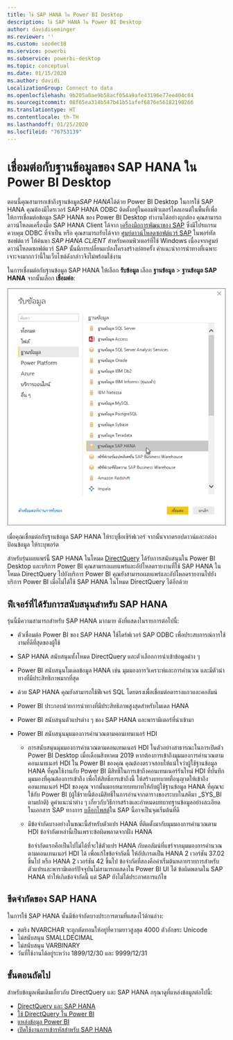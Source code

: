 ```yaml
---
title: ใช้ SAP HANA ใน Power BI Desktop
description: ใช้ SAP HANA ใน Power BI Desktop
author: davidiseminger
ms.reviewer: ''
ms.custom: seodec18
ms.service: powerbi
ms.subservice: powerbi-desktop
ms.topic: conceptual
ms.date: 01/15/2020
ms.author: davidi
LocalizationGroup: Connect to data
ms.openlocfilehash: 9b205a0ae9b58acf054a9afe43196e77ee404c84
ms.sourcegitcommit: 08f65ea314b547b41b51afef6876e56182190266
ms.translationtype: HT
ms.contentlocale: th-TH
ms.lasthandoff: 01/25/2020
ms.locfileid: "76753139"
---
```

# <a name="connect-to-sap-hana-databases-in-power-bi-desktop"></a>เชื่อมต่อกับฐานข้อมูลของ SAP HANA ใน Power BI Desktop

ตอนนี้คุณสามารถเข้าถึงฐานข้อมูล*SAP HANA*ได้ด้วย Power BI Desktop ในการใช้ SAP HANA คุณต้องมีไดรเวอร์ SAP HANA ODBC ติดตั้งอยู่ในคอมพิวเตอร์ไคลเอนต์ในพื้นที่เพื่อให้การเชื่อมต่อข้อมูล SAP HANA ของ Power BI Desktop ทำงานได้อย่างถูกต้อง คุณสามารถดาวน์โหลดเครื่องมือ SAP HANA Client ได้จาก [เครื่องมือการพัฒนาของ SAP](https://tools.hana.ondemand.com/#hanatools) ซึ่งมีโปรแกรมควบคุม ODBC ที่จำเป็น หรือ คุณสามารถรับได้จาก [ศูนย์ดาวน์โหลดซอฟต์แวร์ SAP](https://support.sap.com/en/my-support/software-downloads.html) ในพอร์ทัลซอฟต์แวร์ ให้ค้นหา *SAP HANA CLIENT* สำหรับคอมพิวเตอร์ที่ใช้ Windows เนื่องจากศูนย์ดาวน์โหลดซอฟต์แวร์ SAP นั้นมีการเปลี่ยนแปลงโครงสร้างบ่อยครั้ง คำแนะนำการนำทางที่เฉพาะเจาะจงมากกว่านี้ในเว็บไซต์ดังกล่าวจึงไม่พร้อมใช้งาน

ในการเชื่อมต่อกับฐานข้อมูล SAP HANA ให้เลือก **รับข้อมูล** เลือก **ฐานข้อมูล** > **ฐานข้อมูล SAP HANA** จากนั้นเลือก **เชื่อมต่อ**:

![ฐานข้อมูล SAP HANA กล่องโต้ตอบรับข้อมูล Power BI Desktop](media/desktop-sap-hana/sap-hana-1.png)

เมื่อคุณเชื่อมต่อกับฐานข้อมูล SAP HANA ให้ระบุชื่อเซิร์ฟเวอร์ จากนั้นจากดรอปดาวน์และกล่องป้อนข้อมูล ให้ระบุพอร์ต

สำหรับรุ่นเผยแพร่นี้ SAP HANA ในโหมด [DirectQuery](desktop-directquery-sap-hana.md) ได้รับการสนับสนุนใน Power BI Desktop และบริการ Power BI คุณสามารถเผยแพร่และอัปโหลดรายงานที่ใช้ SAP HANA ในโหมด DirectQuery ไปยังบริการ Power BI คุณยังสามารถเผยแพร่และอัปโหลดรายงานไปยังบริการ Power BI เมื่อไม่ได้ใช้ SAP HANA ในโหมด DirectQuery ได้อีกด้วย

## <a name="supported-features-for-sap-hana"></a>ฟีเจอร์ที่ได้รับการสนับสนุนสำหรับ SAP HANA

รุ่นนี้มีความสามารถสำหรับ SAP HANA มากมาย ดังที่แสดงในรายการต่อไปนี้:

* ตัวเชื่อมต่อ Power BI ของ SAP HANA ใช้ไดร์ฟเวอร์ SAP ODBC เพื่อประสบการณ์การใช้งานที่ดีที่สุดของผู้ใช้

* SAP HANA สนับสนุนทั้งโหมด DirectQuery และตัวเลือกการนำเข้าข้อมูลต่าง ๆ

* Power BI สนับสนุนโมเดลข้อมูล HANA เช่น มุมมองการวิเคราะห์และการคำนวณ และมีตัวนำทางที่มีประสิทธิภาพมากที่สุด

* ด้วย SAP HANA คุณยังสามารถใช้ฟีเจอร์ SQL โดยตรงเพื่อเชื่อมต่อตารางแถวและคอลัมน์

* Power BI ประกอบด้วยการนำทางที่มีประสิทธิภาพสูงสุดสำหรับโมเดล HANA

* Power BI สนับสนุนตัวแปรต่าง ๆ ของ SAP HANA และพารามิเตอร์ที่นำเข้ามา

* Power BI สนับสนุนมุมมองการคำนวณตามคอนเทนเนอร์ HDI

  * การสนับสนุนมุมมองการคำนวณตามคอนเทนเนอร์ HDI ในตัวอย่างสาธารณะในการเปิดตัว Power BI Desktop เมื่อเดือนสิงหาคม 2019 หากต้องการเข้าถึงมุมมองการคำนวณตามคอนเนทเนอร์ HDI ใน Power BI ของคุณ คุณต้องตรวจสอบให้แน่ใจว่าผู้ใช้ฐานข้อมูล HANA ที่คุณใช้งานกับ Power BI มีสิทธิ์ในการเข้าถึงคอนเทนเนอร์รันไทม์ HDI ที่บันทึกมุมมองที่คุณต้องการเข้าถึง เพื่อให้สิทธิ์การเข้าถึงนี้ ให้สร้างบทบาทที่อนุญาตให้เข้าถึงคอนเทนเนอร์ HDI ของคุณ จากนั้นมอบหมายบทบาทให้กับผู้ใช้ฐานข้อมูล HANA ที่คุณจะใช้กับ Power BI (ผู้ใช้รายนี้ต้องมีสิทธิ์ในการอ่านจากตารางของระบบในสคีมา \_SYS\_BI ตามปกติ) ดูคำแนะนำต่าง ๆ เกี่ยวกับวิธีการสร้างและกำหนดบทบาทฐานข้อมูลอย่างละเอียดในเอกสาร SAP ทางการ [บล็อกโพสต์](https://blogs.sap.com/2018/01/24/the-easy-way-to-make-your-hdi-container-accessible-to-a-classic-database-user/)ใน SAP นี้อาจเป็นจุดเริ่มต้นที่ดี

  * มีข้อจำกัดบางอย่างในขณะนี้สำหรับตัวแปร HANA ที่ติดตั้งมากับมุมมองการคำนวณตาม HDI ข้อจำกัดเหล่านี้เป็นเพราะข้อผิดพลาดจากฝั่ง HANA
  
    ข้อจำกัดแรกคือเป็นไปไม่ได้ที่จะใช้ตัวแปร HANA กับคอลัมน์ที่แชร์จากมุมมองการคำนวณตามคอนเทนเนอร์ HDI ได้ เพื่อแก้ไขข้อจำกัดนี้ ให้อัปเกรดเป็น HANA 2 เวอร์ชัน 37.02 ขึ้นไป หรือ HANA 2 เวอร์ชัน 42 ขึ้นไป ข้อจำกัดที่สองคือค่าเริ่มต้นหลายรายการสำหรับตัวแปรและพารามิเตอร์ปัจจุบันไม่สามารถแสดงใน Power BI UI ได้ ข้อผิดพลาดใน SAP HANA ทำให้เกิดข้อจำกัดนี้ แต่ SAP ยังไม่ได้ประกาศการแก้ไข

## <a name="limitations-of-sap-hana"></a>ขีดจำกัดของ SAP HANA

ในการใช้ SAP HANA นั้นมีข้อจำกัดบางประการตามที่แสดงไว้ด้านล่าง:

* สตริง NVARCHAR จะถูกตัดทอนให้อยู่ที่ความยาวสูงสุด 4000 ตัวอักขระ Unicode
* ไม่สนับสนุน SMALLDECIMAL
* ไม่สนับสนุน VARBINARY
* วันที่ใช้งานได้อยู่ระหว่าง 1899/12/30 และ 9999/12/31

## <a name="next-steps"></a>ขั้นตอนถัดไป

สำหรับข้อมูลเพิ่มเติมเกี่ยวกับ DirectQuery และ SAP HANA กรุณาดูที่แหล่งข้อมูลต่อไปนี้:

* [DirectQuery และ SAP HANA](desktop-directquery-sap-hana.md)
* [ใช้ DirectQuery ใน Power BI](desktop-directquery-about.md)
* [แหล่งข้อมูล Power BI](power-bi-data-sources.md)
* [เปิดใช้งานการเข้ารหัสสำหรับ SAP HANA](desktop-sap-hana-encryption.md)
